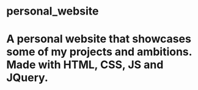 # personal_website

# A personal website that showcases some of my projects and ambitions. Made with HTML, CSS, JS and JQuery.

